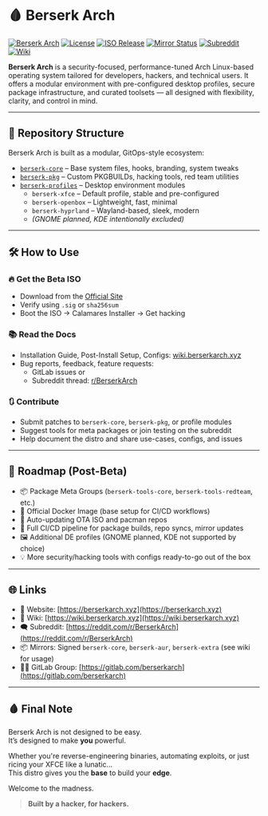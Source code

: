 # 🩸 Berserk Arch

[![Berserk Arch](https://img.shields.io/badge/Berserk%20Arch-242424?style=for-the-badge&logo=arch-linux&logoColor=red)](https://berserkarch.xyz)
[![License](https://img.shields.io/badge/license-GPLv3-blue)](https://www.gnu.org/licenses/gpl-3.0.en.html)
[![ISO Release](https://img.shields.io/badge/ISO-Beta_Released-success)](https://berserkarch.xyz)
[![Mirror Status](https://img.shields.io/badge/mirrors-signed-green)](https://wiki.berserkarch.xyz/mirrors)
[![Subreddit](https://img.shields.io/reddit/subreddit-subscribers/BerserkArch?style=social)](https://reddit.com/r/BerserkArch)
[![Wiki](https://img.shields.io/badge/Readthedocs-%23000000.svg?style=for-the-badge&logo=readthedocs&logoColor=white)](https://wiki.berserkarch.xyz/)

**Berserk Arch** is a security-focused, performance-tuned Arch Linux-based operating system tailored for developers, hackers, and technical users. It offers a modular environment with pre-configured desktop profiles, secure package infrastructure, and curated toolsets — all designed with flexibility, clarity, and control in mind.

---

## 🧩 Repository Structure

Berserk Arch is built as a modular, GitOps-style ecosystem:

- [`berserk-core`](https://gitlab.com/berserkarch/berserk-core) – Base system files, hooks, branding, system tweaks
- [`berserk-pkg`](https://gitlab.com/berserkarch/berserk-pkg) – Custom PKGBUILDs, hacking tools, red team utilities
- [`berserk-profiles`](https://gitlab.com/berserkarch/berserk-profiles) – Desktop environment modules
  - `berserk-xfce` – Default profile, stable and pre-configured
  - `berserk-openbox` – Lightweight, fast, minimal
  - `berserk-hyprland` – Wayland-based, sleek, modern
  - _(GNOME planned, KDE intentionally excluded)_

---

## 🛠️ How to Use

### 🔥 Get the Beta ISO

- Download from the [Official Site](https://berserkarch.xyz)
- Verify using `.sig` or `sha256sum`
- Boot the ISO → Calamares Installer → Get hacking

### 📚 Read the Docs

- Installation Guide, Post-Install Setup, Configs: [wiki.berserkarch.xyz](https://wiki.berserkarch.xyz)
- Bug reports, feedback, feature requests:
  - GitLab issues or
  - Subreddit thread: [r/BerserkArch](https://reddit.com/r/BerserkArch)

### 🔃 Contribute

- Submit patches to `berserk-core`, `berserk-pkg`, or profile modules
- Suggest tools for meta packages or join testing on the subreddit
- Help document the distro and share use-cases, configs, and issues

---

## 🚀 Roadmap (Post-Beta)

- 📦 Package Meta Groups (`berserk-tools-core`, `berserk-tools-redteam`, etc.)
- 🐳 Official Docker Image (base setup for CI/CD workflows)
- 🧬 Auto-updating OTA ISO and pacman repos
- 🤖 Full CI/CD pipeline for package builds, repo syncs, mirror updates
- 🖼 Additional DE profiles (GNOME planned, KDE not supported by choice)
- 💡 More security/hacking tools with configs ready-to-go out of the box

---

## 🌐 Links

- 🔗 Website: [https://berserkarch.xyz](https://berserkarch.xyz)
- 📖 Wiki: [https://wiki.berserkarch.xyz](https://wiki.berserkarch.xyz)
- 🗨️ Subreddit: [https://reddit.com/r/BerserkArch](https://reddit.com/r/BerserkArch)
- 📦 Mirrors: Signed `berserk-core`, `berserk-aur`, `berserk-extra` (see wiki for usage)
- 🧑‍💻 GitLab Group: [https://gitlab.com/berserkarch](https://gitlab.com/berserkarch)

---

## 🩸 Final Note

Berserk Arch is not designed to be easy.  
It’s designed to make **you** powerful.

Whether you're reverse-engineering binaries, automating exploits, or just ricing your XFCE like a lunatic...  
This distro gives you the **base** to build your **edge**.

Welcome to the madness.

> **Built by a hacker, for hackers.**
